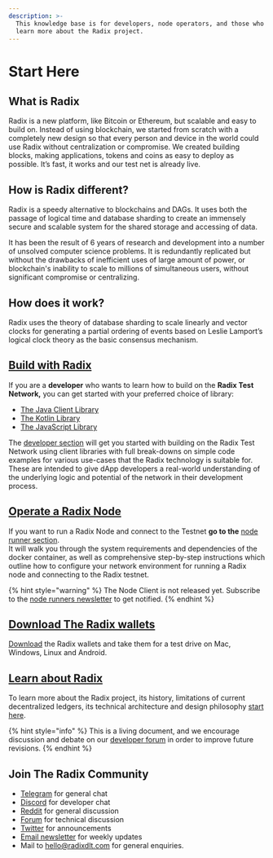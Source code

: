 ```yaml
---
description: >-
  This knowledge base is for developers, node operators, and those who want to
  learn more about the Radix project.
---
```


# Start Here

## **What is Radix**

Radix is a new platform, like Bitcoin or Ethereum, but scalable and easy to build on. Instead of using blockchain, we started from scratch with a completely new design so that every person and device in the world could use Radix without centralization or compromise. We created building blocks, making applications, tokens and coins as easy to deploy as possible. It’s fast, it works and our test net is already live.

## **How is Radix different?**

Radix is a speedy alternative to blockchains and DAGs. It uses both the passage of logical time and database sharding to create an immensely secure and scalable system for the shared storage and accessing of data.

It has been the result of 6 years of research and development into a number of unsolved computer science problems. It is redundantly replicated but without the drawbacks of inefficient uses of large amount of power, or blockchain's inability to scale to millions of simultaneous users, without significant compromise or centralizing.

## How does it work?

Radix uses the theory of database sharding to scale linearly and vector clocks for generating a partial ordering of events based on Leslie Lamport’s logical clock theory as the basic consensus mechanism. 

## [Build with Radix](developer/live-platform-overview.md)

If you are a **developer** who wants to learn how to build on the **Radix Test Network,** you can get started with your preferred choice of library:

* [The Java Client Library](developer/java-client-library-guide/)
* [The Kotlin Library](developer/kotlin-client-library-guide/)
* [The JavaScript Library](developer/javascript-client-library-guide/quick-start.md)

The [developer section](developer/live-platform-overview.md) will get you started with building on the Radix Test Network using client libraries with full break-downs on simple code examples for various use-cases that the Radix technology is suitable for. These are intended to give dApp developers a real-world understanding of the underlying logic and potential of the network in their development process.

## [Operate a Radix Node](node-runners/start/)

If you want to run a Radix Node and connect to the Testnet **go to the** [node runner section](node-runners/start/).  
It will walk you through the system requirements and dependencies of the docker container, as well as comprehensive step-by-step instructions which outline how to configure your network environment for running a Radix node and connecting to the Radix testnet. 

{% hint style="warning" %}
The Node Client is not released yet. Subscribe to the [node runners newsletter](https://radixdlt.typeform.com/to/TGOduF) to get notified.
{% endhint %}

## [Download The Radix wallets](https://www.radixdlt.com/wallet)

[Download](https://www.radixdlt.com/wallet) the Radix wallets and take them for a test drive on Mac, Windows, Linux and Android.

## [Learn about Radix](learn/platform/)

To  learn more about the Radix project, its history, limitations of current decentralized ledgers, its technical architecture and design philosophy [start here](learn/platform/).

{% hint style="info" %}
This is a living document, and we encourage discussion and debate on our [developer forum](https://forum.radixdlt.com/c/site-feedback) in order to improve future revisions.
{% endhint %}

## Join The Radix Community <a id="join-the-radix-community"></a>

* [Telegram](https://t.me/radix_dlt) for general chat
* ​[Discord](https://discord.gg/7Q7HSZZ) for developer chat
* ​[Reddit](https://reddit.com/r/radix) for general discussion
* [Forum](https://forum.radixdlt.com) for technical discussion
* ​[Twitter](https://twitter.com/radixdlt) for announcements
* ​[Email newsletter](https://radixdlt.typeform.com/to/nyKvMV) for weekly updates
* Mail to [hello@radixdlt.com](mailto:info@radixdlt.com) for general enquiries.



